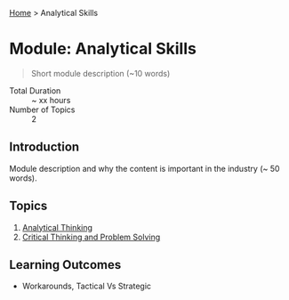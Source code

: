 [Home](../index.md) > Analytical Skills

# Module: Analytical Skills

> Short module description (~10 words)

<dl>
<dt>Total Duration</dt>
<dd>~ xx hours</dd>
<dt>Number of Topics</dt>
<dd>2</dd>
</dl>

## Introduction

Module description and why the content is important in the industry (~ 50 words).

## Topics

1. [Analytical Thinking](./analytical-thinking.md)
2. [Critical Thinking and Problem Solving](./critical-thinking-and-problem-solving.md)

## Learning Outcomes

- Workarounds, Tactical Vs Strategic

